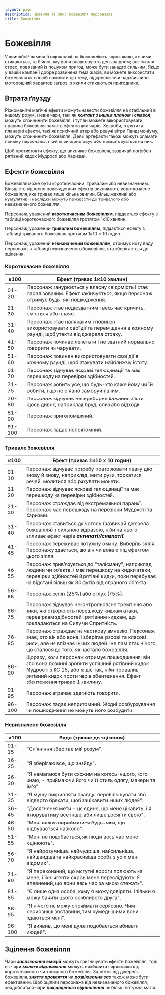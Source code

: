 ```yaml
---
layout: page
description: Правила та опис божевілля персонажів
title: Божевілля
---
```


# Божевілля
У звичайній кампанії персонажі не божеволіють через жахи, з якими стикаються, та бійню, яку вони влаштовують день за днем; але інколи стрес, пов’язаний із пошуком пригод, може бути занадто сильним. Якщо у вашій кампанії добре розвинена тема жахів, ви можете використати божевілля як спосіб посилити цю тему, підкреслюючи надзвичайно моторошний характер загроз, з якими стикаються пригодники.

## Втрата ґлузду
Різноманітні магічні ефекти можуть навести божевілля на стабільний в іншому розум. Певні чари, такі як **_контакт з іншим планом_** і **_символ_**, можуть спричинити божевілля, і тут ви можете використовувати правила божевілля замість ефектів цих чарів. Хвороби, отрути та планарні ефекти, такі як психічний вітер або ревучі вітри Пандемоніуму, можуть спричинити божевілля. Деякі артефакти також можуть зламати психіку персонажа, який їх використовує або налаштовується на них.

Щоб протистояти ефекту, що викликає божевілля, зазвичай потрібен рятівний кидок Мудрості або Харизми.

## Ефекти божевілля
Божевілля може бути короткочасним, тривалим або невизначеним. Більшість відносно повсякденних ефектів викликають короткочасне божевілля, яке триває лише кілька хвилин. Більш жахливі або кумулятивні наслідки можуть призвести до тривалого або невизначеного божевілля.

Персонаж, уражений **короткочасним божевіллям**, піддається ефекту з таблиці короткочасного божевілля протягом 1к10 хвилин.

Персонаж, уражений **тривалим божевіллям**, піддається ефекту з таблиці тривалого божевілля протягом 1к10 × 10 годин.

Персонаж, уражений **невизначеним божевіллям**, отримує нову ваду персонажа з таблиці невизначеного божевілля, яка зберігається до зцілення.

### Короткочасне божевілля

| к100   | Ефект (триває 1к10 хвилин)                                                                                                     |
| ------ | ------------------------------------------------------------------------------------------------------------------------------ |
| 01-20  | Персонаж занурюється у власну свідомість і стає паралізованим. Ефект закінчується, якщо персонаж отримує будь-які пошкодження. |
| 21-30  | Персонаж стає недієздатним і весь час кричить, сміється або плаче.                                                             |
| 31-40  | Персонаж стає наляканим і повинен використовувати свої дії та переміщення в кожному раунді, щоб утекти від джерела страху.     |
| 41-50  | Персонаж починає лепетати і не здатний нормально говорити чи чарувати.                                                         |
| 51-60  | Персонаж повинен використовувати свої дії в кожному раунді, щоб атакувати найближчу істоту.                                    |
| 61-70  | Персонаж відчуває яскраві галюцинації та має перешкоду на перевірки здібностей.                                                |
| 71-75  | Персонаж робить усе, що будь-хто каже йому чи їй робити, і що не є явно саморуйнівним.                                         |
| 76-80  | Персонаж відчуває непереборне бажання з’їсти щось дивне, наприклад бруд, слиз або відходи.                                     |
| 81-90  | Персонаж приголомшений.                                                                                                        |
| 91-100 | Персонаж падає непритомний.                                                                                                    |

### Тривале божевілля

| к100   | Ефект (триває 1к10 х 10 годин)                                                                                                                                                                                             |
| ------ | -------------------------------------------------------------- |
| 01-10  | Персонаж відчуває потребу повторювати певну дію знову й знову, наприклад, мити руки, торкатися речей, молитися або рахувати монети.    |
| 11-20  | Персонаж відчуває яскраві галюцинації та має перешкоду на перевірки здібностей.                                                        |
| 21-30  | Персонаж страждає від екстремальної параної. Персонаж має перешкоду на перевірки Мудрості та Харизми.                                  |
| 31-40  | Персонаж ставиться до чогось (зазвичай джерела божевілля) з сильною відразою, ніби на нього впливає ефект чарів **_антипатії/симпатії_**.     |
| 41-45  | Персонаж переживає потужну оману. Виберіть зілля. Персонажу здається, що він чи вона є під ефектом цього зілля.                               |
| 46-55  | Персонаж прив’язується до "талісману", наприклад людини чи об’єкта, і має перешкоду на кидки атаки, перевірки здібностей й рятівні кидки, поки перебуває на відстані більш як 30 футів від обраного об'єкта.               |
| 56-65  | Персонаж осліп (25%) або оглух (75%).                                                                                                       |
| 66-75  | Персонаж відчуває неконтрольоване тремтіння або тики, які створюють перешкоду кидкам атаки, перевіркам здібностей і рятівним кидкам, що покладаються на Силу чи Спритність.                                                |
| 76-85  | Персонаж страждає на часткову амнезію. Персонаж знає, хто він або вона, і зберігає расові та класові риси, але не впізнає інших людей і не пам'ятає нічого, що сталося до того, як настало божевілля.                      |
| 86-90  | Щоразу, коли персонаж отримує пошкодження, він або вона повинні зробити успішний рятівний кидок Мудрості з КС 15, або ж діє так, ніби провалив рятівний кидок проти чарів збентеження. Ефект збентеження триває 1 хвилину. |
| 91-95  | Персонаж втрачає здатність говорити.                                                                                                                                                                                       |
| 96-100 | Персонаж падає непритомний. Жодні розбурхування чи пошкодження не можуть його розбудити.                                                                                                                                   |

### Невизначене божевілля

| к100   | Вада (триває до зцілення)                                                                                                                  |
| ------ | ------------------------------------------------------------------------------------------------------------------------------------------ |
| 01-15  | "Спʼяніння зберігає мій розум".                                                                                                            |
| 16-25  | "Я зберігаю все, що знайду".                                                                                                               |
| 26-30  | "Я намагаюся бути схожим на когось іншого, кого знаю, - приймаючи його чи її стиль одягу, манери та ім'я".                                 |
| 31-35  | "Я мушу викривляти правду, перебільшувати або відверто брехати, щоб зацікавити інших людей".                                               |
| 36-45  | "Досягнення мети - це єдине, що мене цікавить, і я ігноруватиму все інше, аби лише досягти свого".                                         |
| 46-50  | "Мені важко перейматися будь-чим, що відбувається навколо".                                                                                |
| 51-55  | "Мені не подобається, як люди весь час мене оцінюють".                                                                                     |
| 56-70  | "Я найрозумніша, наймудріша, найсильніша, найшвидша та найкрасивіша особа з усіх мені відомих".                                            |
| 71-80  | "Я переконаний, що могутні вороги полюють на мене, і їхні агенти скрізь мене переслідують. Я впевнений, що вони весь час за мною стежать". |
| 81-85  | "Є лише одна особа, кому я можу довіряти. І тільки я можу бачити цього особливого друга".                                                  |
| 86-95  | "Я нічого не можу сприймати серйозно. Чим серйозніші обставини, тим кумеднішими вони здаються мені".                                       |
| 96-100 | "Я виявив, що мені дуже подобається вбивати людей".                                                                                        |

## Зцілення божевілля

Чари **_заспокоєння емоцій_** можуть пригнічувати ефекти божевілля, тоді як чари **_малого відновлення_** можуть позбавити персонажа від короткочасного чи тривалого божевілля. Залежно від джерела божевілля, **_зняття прокляття_** чи **_розвіювання зла_** також може бути ефективним. Щоб зцілити персонажа від невизначеного божевілля, знадобляться чари **_покращеного відновлення_** чи більш потужна магія.
